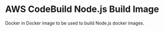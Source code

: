 # AWS CodeBuild Node.js Build Image

Docker in Docker image to be used to build Node.js docker images.
